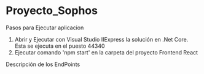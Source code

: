 # Proyecto_Sophos


Pasos para Ejecutar aplicacion

1. Abrir y Ejecutar con Visual Studio IIExpress la solución en .Net Core. Esta se ejecuta en el puesto 44340
2. Ejecutar comando 'npm start' en la carpeta del proyecto Frontend React


Descripción de los EndPoints